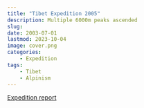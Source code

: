 ```yaml
---
title: "Tibet Expedition 2005"
description: Multiple 6000m peaks ascended
slug: 
date: 2003-07-01
lastmod: 2023-10-04
image: cover.png
categories:
    - Expedition
tags:
    - Tibet
    - Alpinism
---
```


[Expedition report](/documents/tibet2005.pdf)

